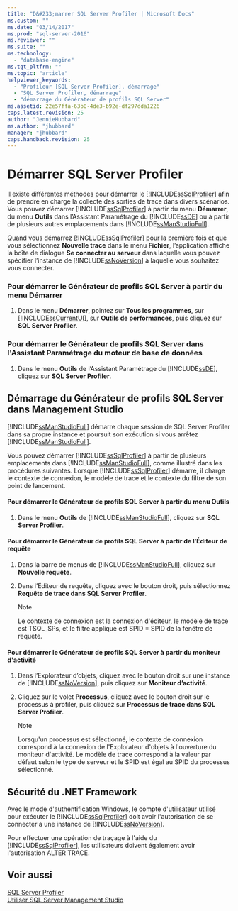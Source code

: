 ```yaml
---
title: "D&#233;marrer SQL Server Profiler | Microsoft Docs"
ms.custom: ""
ms.date: "03/14/2017"
ms.prod: "sql-server-2016"
ms.reviewer: ""
ms.suite: ""
ms.technology: 
  - "database-engine"
ms.tgt_pltfrm: ""
ms.topic: "article"
helpviewer_keywords: 
  - "Profileur [SQL Server Profiler], démarrage"
  - "SQL Server Profiler, démarrage"
  - "démarrage du Générateur de profils SQL Server"
ms.assetid: 22e57ffa-63b0-4de3-b92e-df297dda1226
caps.latest.revision: 25
author: "JennieHubbard"
ms.author: "jhubbard"
manager: "jhubbard"
caps.handback.revision: 25
---
```

# D&#233;marrer SQL Server Profiler
  Il existe différentes méthodes pour démarrer le [!INCLUDE[ssSqlProfiler](../../includes/sssqlprofiler-md.md)] afin de prendre en charge la collecte des sorties de trace dans divers scénarios. Vous pouvez démarrer [!INCLUDE[ssSqlProfiler](../../includes/sssqlprofiler-md.md)] à partir du menu **Démarrer**, du menu **Outils** dans l’Assistant Paramétrage du [!INCLUDE[ssDE](../../includes/ssde-md.md)] ou à partir de plusieurs autres emplacements dans [!INCLUDE[ssManStudioFull](../../includes/ssmanstudiofull-md.md)].  
  
 Quand vous démarrez [!INCLUDE[ssSqlProfiler](../../includes/sssqlprofiler-md.md)] pour la première fois et que vous sélectionnez **Nouvelle trace** dans le menu **Fichier**, l’application affiche la boîte de dialogue **Se connecter au serveur** dans laquelle vous pouvez spécifier l’instance de [!INCLUDE[ssNoVersion](../../includes/ssnoversion-md.md)] à laquelle vous souhaitez vous connecter.  
  
### Pour démarrer le Générateur de profils SQL Server à partir du menu Démarrer  
  
1.  Dans le menu **Démarrer**, pointez sur **Tous les programmes**, sur [!INCLUDE[ssCurrentUI](../../includes/sscurrentui-md.md)], sur **Outils de performances**, puis cliquez sur **SQL Server Profiler**.  
  
### Pour démarrer le Générateur de profils SQL Server dans l'Assistant Paramétrage du moteur de base de données  
  
1.  Dans le menu **Outils** de l’Assistant Paramétrage du [!INCLUDE[ssDE](../../includes/ssde-md.md)], cliquez sur **SQL Server Profiler**.  
  
## Démarrage du Générateur de profils SQL Server dans Management Studio  
 [!INCLUDE[ssManStudioFull](../../includes/ssmanstudiofull-md.md)] démarre chaque session de SQL Server Profiler dans sa propre instance et poursuit son exécution si vous arrêtez [!INCLUDE[ssManStudioFull](../../includes/ssmanstudiofull-md.md)].  
  
 Vous pouvez démarrer [!INCLUDE[ssSqlProfiler](../../includes/sssqlprofiler-md.md)] à partir de plusieurs emplacements dans [!INCLUDE[ssManStudioFull](../../includes/ssmanstudiofull-md.md)], comme illustré dans les procédures suivantes. Lorsque [!INCLUDE[ssSqlProfiler](../../includes/sssqlprofiler-md.md)] démarre, il charge le contexte de connexion, le modèle de trace et le contexte du filtre de son point de lancement.  
  
#### Pour démarrer le Générateur de profils SQL Server à partir du menu Outils  
  
1.  Dans le menu **Outils** de [!INCLUDE[ssManStudioFull](../../includes/ssmanstudiofull-md.md)], cliquez sur **SQL Server Profiler**.  
  
#### Pour démarrer le Générateur de profils SQL Server à partir de l’Éditeur de requête  
  
1.  Dans la barre de menus de [!INCLUDE[ssManStudioFull](../../includes/ssmanstudiofull-md.md)], cliquez sur **Nouvelle requête**.  
  
2.  Dans l’Éditeur de requête, cliquez avec le bouton droit, puis sélectionnez **Requête de trace dans SQL Server Profiler**.  
  
    > [!NOTE]  
    >  Le contexte de connexion est la connexion d'éditeur, le modèle de trace est TSQL_SPs, et le filtre appliqué est SPID = SPID de la fenêtre de requête.  
  
#### Pour démarrer le Générateur de profils SQL Server à partir du moniteur d'activité  
  
1.  Dans l’Explorateur d’objets, cliquez avec le bouton droit sur une instance de [!INCLUDE[ssNoVersion](../../includes/ssnoversion-md.md)], puis cliquez sur **Moniteur d’activité**.  
  
2.  Cliquez sur le volet **Processus**, cliquez avec le bouton droit sur le processus à profiler, puis cliquez sur **Processus de trace dans SQL Server Profiler**.  
  
    > [!NOTE]  
    >  Lorsqu'un processus est sélectionné, le contexte de connexion correspond à la connexion de l'Explorateur d'objets à l'ouverture du moniteur d'activité. Le modèle de trace correspond à la valeur par défaut selon le type de serveur et le SPID est égal au SPID du processus sélectionné.  
  
## Sécurité du .NET Framework  
 Avec le mode d'authentification Windows, le compte d'utilisateur utilisé pour exécuter le [!INCLUDE[ssSqlProfiler](../../includes/sssqlprofiler-md.md)] doit avoir l'autorisation de se connecter à une instance de [!INCLUDE[ssNoVersion](../../includes/ssnoversion-md.md)].  
  
 Pour effectuer une opération de traçage à l'aide du [!INCLUDE[ssSqlProfiler](../../includes/sssqlprofiler-md.md)], les utilisateurs doivent également avoir l'autorisation ALTER TRACE.  
  
## Voir aussi  
 [SQL Server Profiler](../../tools/sql-server-profiler/sql-server-profiler.md)   
 [Utiliser SQL Server Management Studio](../../ssms/use-sql-server-management-studio.md)  
  
  